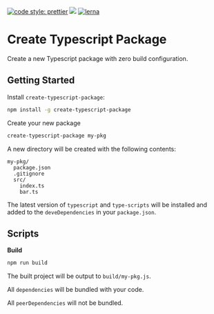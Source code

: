 [![code style: prettier](https://img.shields.io/badge/code_style-prettier-ff69b4.svg?style=flat-square)](https://github.com/prettier/prettier)
<a href="https://zenhub.com"><img src="https://raw.githubusercontent.com/ZenHubIO/support/master/zenhub-badge.png"></a>
[![lerna](https://img.shields.io/badge/maintained%20with-lerna-cc00ff.svg)](https://lernajs.io/)

# Create Typescript Package

Create a new Typescript package with zero build configuration.

## Getting Started

Install `create-typescript-package`:

```bash
npm install -g create-typescript-package
```

Create your new package

```bash
create-typescript-package my-pkg
```

A new directory will be created with the following contents:

```
my-pkg/
  package.json
  .gitignore
  src/
    index.ts
    bar.ts
```

The latest version of `typescript` and `type-scripts` will be installed and added to the `deveDependencies` in your `package.json`.

## Scripts

**Build**

```bash
npm run build
```

The built project will be output to `build/my-pkg.js`.

All `dependencies` will be bundled with your code.

All `peerDependencies` will not be bundled.